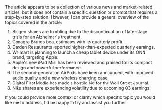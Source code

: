 The article appears to be a collection of various news and market-related articles, but it does not contain a specific question or prompt that requires a step-by-step solution. However, I can provide a general overview of the topics covered in the article:

1. Biogen shares are tumbling due to the discontinuation of late-stage trials for an Alzheimer's treatment.
2. Conagra Brands beat estimates with its quarterly profit.
3. Darden Restaurants reported higher-than-expected quarterly earnings.
4. Walmart is planning to launch a cheap tablet device under its ONN brand, targeting Apple.
5. Apple's new iPad Mini has been reviewed and praised for its compact design and powerful performance.
6. The second-generation AirPods have been announced, with improved audio quality and a new wireless charging case.
7. Digital First Media has made a hostile bid for the Wall Street Journal.
8. Nike shares are experiencing volatility due to upcoming Q3 earnings.

If you could provide more context or clarify which specific topic you would like me to address, I'd be happy to try and assist you further.